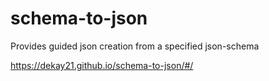 # schema-to-json
Provides guided json creation from a specified json-schema

https://dekay21.github.io/schema-to-json/#/
